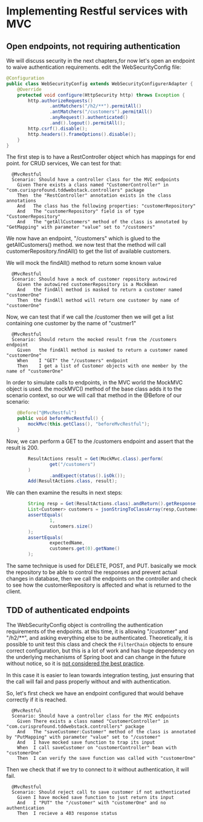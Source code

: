 # Implementing Restful services with MVC

## Open endpoints, not requiring authentication

We will discuss security in the next chapters,for now let's open an endpoint to waive authentication
requirements. edit the WebSecurityConfig file:

```java
@Configuration
public class WebSecurityConfig extends WebSecurityConfigurerAdapter {
    @Override
    protected void configure(HttpSecurity http) throws Exception {
        http.authorizeRequests()
                .antMatchers("/h2/**").permitAll()
                .antMatchers("/customers").permitAll()
                .anyRequest().authenticated()
                .and().logout().permitAll();
        http.csrf().disable();
        http.headers().frameOptions().disable();
    }
}
```

The first step is to have a RestController object which has mappings for end point. for CRUD services, 
We can test for that:

```gherkin
  @MvcRestful
  Scenario: Should have a controller class for the MVC endpoints
    Given There exists a class named "CustomerController" in "com.curisprofound.tddwebstack.controllers" package
    Then  the "RestController" annotation exists in the class annotations
    And   The class has the following properties: "customerRepository"
    And   The "customerRepository" field is of type "CustomerRepository"
    And   The "getAllCustomers" method of the class is annotated by "GetMapping" with parameter "value" set to "/customers"
```
We now have an endpoint, "/customers" which is glued to the getAllCustomers() method. we now
test that the method will call customerRepository.findAll() to get the list of available customers.

We will mock the findAll() method to return some known value

```gherkin
  @MvcRestful
  Scenario: Should have a mock of customer repository autowired
    Given the autowired customerRepository is a MockBean
    And   the findAll method is masked to return a customer named "customerOne"
    Then  the findAll method will return one customer by name of "customerOne"
```

Now, we can test that if we call the /customer then we will get a list containing one 
customer by the name of "custmer1"

```gherkin
  @MvcRestful
  Scenario: Should return the mocked result from the /customers endpoint
    Given   the findAll method is masked to return a customer named "customerOne"
    When    I "GET" the "/customers" endpoint
    Then    I get a list of Customer objects with one member by the name of "customerOne"
```

In order to simulate calls to endpoints, in the MVC world the MockMVC object is used. 
the mockMVC() method of the base class adds it to the scenario context, so our we will
call that method in the @Before of our scenario:

```java
    @Before("@MvcRestful")
    public void beforeMvcRestful() {
        mockMvc(this.getClass(), "beforeMvcRestful");
    }
```
Now, we can perform a GET to the /customers endpoint and assert that the result is 200.

```java
        ResultActions result = Get(MockMvc.class).perform(
                get("/customers")
        )
                .andExpect(status().isOk());
        Add(ResultActions.class, result);
```

We can then examine the results in next steps:

```java
        String resp = Get(ResultActions.class).andReturn().getResponse().getContentAsString();
        List<Customer> customers = jsonStringToClassArray(resp,Customer.class);
        assertEquals(
                1,
                customers.size()
        );
        assertEquals(
                expectedName,
                customers.get(0).getName()
        );
```

The same technique is used for DELETE, POST, and PUT. basically we mock the repository to be able
to control the responses and prevent actual changes in database, then we call the endpoints on the
controller and check to see how the customerRepository is affected and what is returned to the 
client.


## TDD of authenticated endpoints

The WebSecurityConfig object is controlling the authentication requirements of the endpoints.
at this time, it is allowing "/customer" and "/h2/**", and asking everything else to be authenticated.
Theoretically, it is possible to unit test this class and check the ```FilterChain``` objects to ensure
correct configuration, but this is a lot of work and has huge dependency on the underlying mechanisms
of Spring boot and can change in the future without notice, so it is [not considered the best practice](https://stackoverflow.com/questions/43663688/spring-security-httpsecurity-configuration-testing).

In this case it is easier to lean towards integration testing, just ensuring that the
call will fail and pass properly without and with authentication.

So, let's first check we have an endpoint configured that would behave correctly if 
it is reached. 

```gherkin
  @MvcRestful
  Scenario: Should have a controller class for the MVC endpoints
    Given There exists a class named "CustomerController" in "com.curisprofound.tddwebstack.controllers" package
    And   The "saveCustomer:Customer" method of the class is annotated by "PutMapping" with parameter "value" set to "/customer"
    And   I have mocked save function to trap its input
    When  I call saveCustomer on "customerController" bean with "customerOne"
    Then  I can verify the save function was called with "customerOne"
```
Then we check that if we try to connect to it without authentication,
it will fail.

```gherkin
  @MvcRestful
  Scenario: Should reject call to save customer if not authenticated
    Given I have mocked save function to just return its input
    And   I "PUT" the "/customer" with "customerOne" and no authentication
    Then  I recieve a 403 response status
```








